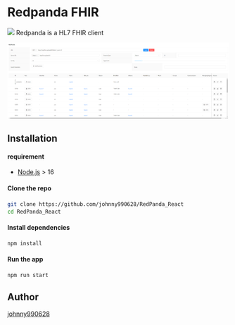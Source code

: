 
# Redpanda FHIR
<img src="https://github.com/cylab-tw/redpanda/blob/main/img/RedPanda.jpg?raw=true" width="90px">
Redpanda is a HL7 FHIR client 


![](https://github.com/johnny990628/RedPanda_React/blob/master/Redpanda.png)


## Installation

#### requirement
- [Node.js](https://nodejs.org/zh-tw/download/) > 16


#### Clone the repo
```bash
git clone https://github.com/johnny990628/RedPanda_React
cd RedPanda_React
```

#### Install dependencies
```bash
npm install
```


#### Run the app
```bash
npm run start
```

## Author
[johnny990628](https://github.com/johnny990628)


